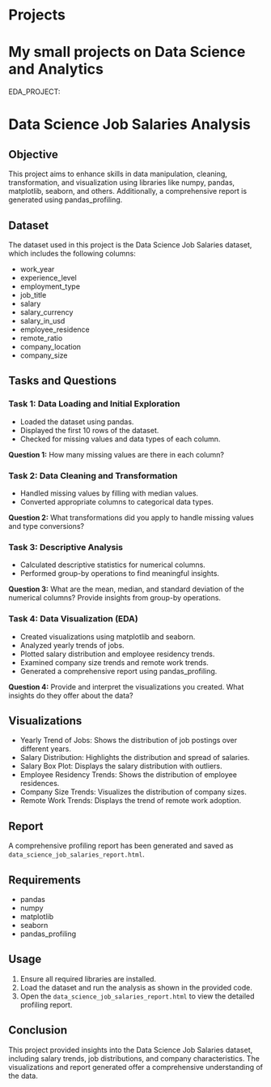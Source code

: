 # Projects
# My small projects on Data Science and Analytics

EDA_PROJECT:
# Data Science Job Salaries Analysis

## Objective
This project aims to enhance skills in data manipulation, cleaning, transformation, and visualization using libraries like numpy, pandas, matplotlib, seaborn, and others. Additionally, a comprehensive report is generated using pandas_profiling.

## Dataset
The dataset used in this project is the Data Science Job Salaries dataset, which includes the following columns:
- work_year
- experience_level
- employment_type
- job_title
- salary
- salary_currency
- salary_in_usd
- employee_residence
- remote_ratio
- company_location
- company_size

## Tasks and Questions

### Task 1: Data Loading and Initial Exploration
- Loaded the dataset using pandas.
- Displayed the first 10 rows of the dataset.
- Checked for missing values and data types of each column.

**Question 1:** How many missing values are there in each column?

### Task 2: Data Cleaning and Transformation
- Handled missing values by filling with median values.
- Converted appropriate columns to categorical data types.

**Question 2:** What transformations did you apply to handle missing values and type conversions?

### Task 3: Descriptive Analysis
- Calculated descriptive statistics for numerical columns.
- Performed group-by operations to find meaningful insights.

**Question 3:** What are the mean, median, and standard deviation of the numerical columns? Provide insights from group-by operations.

### Task 4: Data Visualization (EDA)
- Created visualizations using matplotlib and seaborn.
- Analyzed yearly trends of jobs.
- Plotted salary distribution and employee residency trends.
- Examined company size trends and remote work trends.
- Generated a comprehensive report using pandas_profiling.

**Question 4:** Provide and interpret the visualizations you created. What insights do they offer about the data?

## Visualizations
- Yearly Trend of Jobs: Shows the distribution of job postings over different years.
- Salary Distribution: Highlights the distribution and spread of salaries.
- Salary Box Plot: Displays the salary distribution with outliers.
- Employee Residency Trends: Shows the distribution of employee residences.
- Company Size Trends: Visualizes the distribution of company sizes.
- Remote Work Trends: Displays the trend of remote work adoption.

## Report
A comprehensive profiling report has been generated and saved as `data_science_job_salaries_report.html`.

## Requirements
- pandas
- numpy
- matplotlib
- seaborn
- pandas_profiling

## Usage
1. Ensure all required libraries are installed.
2. Load the dataset and run the analysis as shown in the provided code.
3. Open the `data_science_job_salaries_report.html` to view the detailed profiling report.

## Conclusion
This project provided insights into the Data Science Job Salaries dataset, including salary trends, job distributions, and company characteristics. The visualizations and report generated offer a comprehensive understanding of the data.

